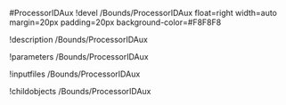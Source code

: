 <!-- MOOSE Object Documentation Stub: Remove this when content is added. -->
#ProcessorIDAux
!devel /Bounds/ProcessorIDAux float=right width=auto margin=20px padding=20px background-color=#F8F8F8

!description /Bounds/ProcessorIDAux

!parameters /Bounds/ProcessorIDAux

!inputfiles /Bounds/ProcessorIDAux

!childobjects /Bounds/ProcessorIDAux
